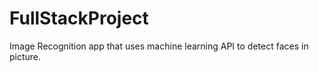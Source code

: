 # FullStackProject
Image Recognition app that uses machine learning API to detect faces in picture. 
